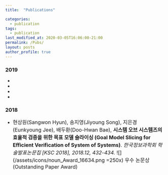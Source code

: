 ```yaml
---
title:  "Publications"

categories:
  - publication
tags:
  - publication
last_modified_at: 2020-03-05T16:06:00-21:00 
permalink: /Pubs/ 
layout: posts
author_profile: true
---
```

<!--
### 2020
-->

### 2019
* <span style="font-size:12pt"> </span>
* <span style="font-size:12pt"> </span>
* <span style="font-size:12pt"> </span>
* <span style="font-size:12pt"> </span>

### 2018
* <span style="font-size:12pt"> 현상원(Sangwon Hyun), 송지영(Jiyoung Song), 지은경(Eunkyoung Jee), 배두환(Doo-Hwan Bae), **시스템 오브 시스템즈의 효율적 검증을 위한 목표 모델 슬라이싱 (Goal Model Slicing for Efficient Verification of System of Systems)**. *한국정보과학회 학술발표논문집 [KSC 2018], 2018.12, 432-434.* ![](/assets/icons/noun_Award_16634.png =250x) 우수 논문상(Outstanding Paper Award) </span>